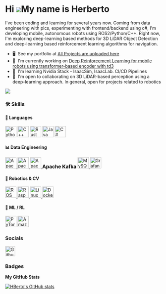 Hi ![](https://user-images.githubusercontent.com/18350557/176309783-0785949b-9127-417c-8b55-ab5a4333674e.gif)My name is Herberto
================================================================================================================================

I've been coding and learning for several years now. Coming from data engineering with plcs, experimenting with frontend/backend using c#, I'm developing mobile, autonomous robots using ROS2/Python/C++. Right now, I'm exploring deep-learning based methods for 3D LiDAR Object Detection and deep-learning based reinforcement learning algorithms for navigation.

*   🖥️  See my portfolio at [All Projects are uploaded here](http://https://github.com/Hberto)
*   🚀  I'm currently working on [Deep Reinforcement Learning for mobile robots using transformer-based encoder with td3](http://https://github.com/Hberto/rl_mobile_robot_navigation)
*   🧠  I'm learning Nvidia Stack - IsaacSim, IsaacLab. CI/CD Pipelines
*   🤝  I'm open to collaborating on 3D LiDAR-based perception using a deep-learning approach. In general, open for projects related to robotics

  <a href="https://www.github.com/HBerto" target="_blank" rel="noreferrer"><img
                  src="https://img.shields.io/github/followers/HBerto?logo=github&style=for-the-badge&color=ef4444&labelColor=ffffff" /></a>
                  

### 🛠 Skills

#### 🧾 Languages
<p align="left">
  <a href="https://www.python.org/" target="_blank" rel="noreferrer"><img src="https://raw.githubusercontent.com/danielcranney/readme-generator/main/public/icons/skills/python-colored.svg" width="36" height="36" alt="Python" title="Python"/></a>
  <a href="https://docs.microsoft.com/en-us/cpp/?view=msvc-170" target="_blank" rel="noreferrer"><img src="https://raw.githubusercontent.com/danielcranney/readme-generator/main/public/icons/skills/cplusplus-colored.svg" width="36" height="36" alt="C++" title="C++"/></a>
  <a href="https://www.rust-lang.org/" target="_blank" rel="noreferrer"><img src="https://raw.githubusercontent.com/danielcranney/readme-generator/main/public/icons/skills/rust-colored.svg" width="36" height="36" alt="Rust" title="Rust"/></a>
  <a href="https://www.oracle.com/java/" target="_blank" rel="noreferrer"><img src="https://raw.githubusercontent.com/danielcranney/readme-generator/main/public/icons/skills/java-colored.svg" width="36" height="36" alt="Java" title="Java"/></a>
  <a href="https://docs.microsoft.com/en-us/dotnet/csharp/" target="_blank" rel="noreferrer"><img src="https://raw.githubusercontent.com/danielcranney/readme-generator/main/public/icons/skills/csharp-colored.svg" width="36" height="36" alt="C#" title="C#"/></a>
</p>

#### 📊 Data Engineering
<p align="left">
  <!-- Apache Spark -->
  <a href="https://spark.apache.org/" target="_blank" rel="noreferrer">
    <img src="https://upload.wikimedia.org/wikipedia/commons/f/f3/Apache_Spark_logo.svg" width="36" alt="Apache Spark" title="Apache Spark"/>
  </a>

  <!-- Apache Cassandra -->
  <a href="https://cassandra.apache.org/" target="_blank" rel="noreferrer">
    <img src="https://upload.wikimedia.org/wikipedia/commons/5/5e/Cassandra_logo.svg" width="36" alt="Apache Cassandra" title="Apache Cassandra"/>
  </a>

  <!-- Apache Kafka Icon Fallback (Inline SVG Base64 if external fails) -->
<a href="https://kafka.apache.org/" target="_blank" rel="noreferrer">
  <img src="https://raw.githubusercontent.com/simple-icons/simple-icons/develop/icons/apachekafka.svg" width="36" alt="Apache Kafka" title="Apache Kafka"/>
</a>

<!-- Alternative fallback as text if image fails -->
<noscript>
  <strong style="font-size: 16px; color: black;">Apache Kafka</strong>
</noscript>

  <!-- MySQL -->
  <a href="https://www.mysql.com/" target="_blank" rel="noreferrer">
    <img src="https://raw.githubusercontent.com/danielcranney/readme-generator/main/public/icons/skills/mysql-colored.svg" width="36" alt="MySQL" title="MySQL"/>
  </a>

  <!-- Grafana (fallback PNG) -->
  <a href="https://grafana.com/" target="_blank" rel="noreferrer">
    <img src="https://upload.wikimedia.org/wikipedia/commons/a/a1/Grafana_logo.svg" width="36" alt="Grafana" title="Grafana"/>
  </a>
</p>

#### 🤖 Robotics & CV
<p align="left">
  <!-- ROS2 -->
  <a href="https://www.ros.org/" target="_blank" rel="noreferrer">
    <img src="https://upload.wikimedia.org/wikipedia/commons/9/91/Ros_logo.svg" width="36" height="36" alt="ROS" title="ROS" />
  </a>
  <!-- Raspberry Pi -->
  <a href="https://www.raspberrypi.org/" target="_blank" rel="noreferrer">
    <img src="https://raw.githubusercontent.com/danielcranney/readme-generator/main/public/icons/skills/raspberrypi-colored.svg" width="36" height="36" alt="Raspberry Pi" title="Raspberry Pi"/>
  </a>
  <!-- Linux -->
  <a href="https://www.linux.org" target="_blank" rel="noreferrer">
    <img src="https://raw.githubusercontent.com/danielcranney/readme-generator/main/public/icons/skills/linux-colored.svg" width="36" height="36" alt="Linux" title="Linux"/>
  </a>
  <!-- Docker -->
  <a href="https://www.docker.com/" target="_blank" rel="noreferrer">
    <img src="https://raw.githubusercontent.com/danielcranney/readme-generator/main/public/icons/skills/docker-colored.svg" width="36" height="36" alt="Docker" title="Docker"/>
  </a>
</p>


#### 🧠 ML / RL
<p align="left">
  <a href="https://pytorch.org/" target="_blank" rel="noreferrer"><img src="https://raw.githubusercontent.com/danielcranney/readme-generator/main/public/icons/skills/pytorch-colored.svg" width="36" height="36" alt="PyTorch" title="PyTorch"/></a>
  <a href="https://aws.amazon.com" target="_blank" rel="noreferrer"><img src="https://raw.githubusercontent.com/danielcranney/readme-generator/main/public/icons/skills/aws-colored.svg" width="36" height="36" alt="Amazon Web Services" title="Amazon Web Services"/></a>
</p>


  
### Socials
                  
<p align="left"> <a href="https://www.github.com/HBerto" target="_blank" rel="noreferrer"> <picture> <source media="(prefers-color-scheme: dark)" srcset="https://raw.githubusercontent.com/danielcranney/readme-generator/main/public/icons/socials/github-dark.svg" /> <source media="(prefers-color-scheme: light)" srcset="https://raw.githubusercontent.com/danielcranney/readme-generator/main/public/icons/socials/github.svg" /> <img src="https://raw.githubusercontent.com/danielcranney/readme-generator/main/public/icons/socials/github.svg" width="32" height="32" alt="Github" title="Github" /> </picture> </a></p>

### Badges

<b>My GitHub Stats</b>

<a href="http://www.github.com/HBerto"><img src="https://github-readme-stats.vercel.app/api?username=HBerto&show_icons=true&hide=&count_private=true&title_color=3382ed&text_color=84cc16&icon_color=ef4444&bg_color=ffffff&hide_border=true&show_icons=true" alt="HBerto's GitHub stats" /></a>
